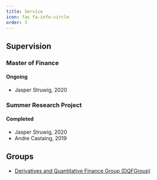 ```yaml
---
title: Service
icon: fas fa-info-circle
order: 3
---
```

## Supervision
### Master of Finance
#### Ongoing
- Jasper Struwig, 2020

### Summer Research Project
#### Completed
- Jasper Struwig, 2020
- Andre Castaing, 2019

## Groups
- [Derivatives and Quantitative Finance Group (DQFGroup)](https://blogs.otago.ac.nz/dqfg/)
